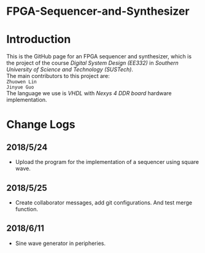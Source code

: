 # FPGA-Sequencer-and-Synthesizer

Introduction
=
This is the GitHub page for an FPGA sequencer and synthesizer, which is the project of the course *Digital System Design (EE332)* in *Southern University of Science and Technology (SUSTech)*. <br>
The main contributors to this project are:<br>`Zhuowen Lin`<br>`Jinyue Guo`<br>
The language we use is *VHDL* with *Nexys 4 DDR board* hardware implementation.

Change Logs
=
2018/5/24
-
* Upload the program for the implementation of a sequencer using square wave.

2018/5/25
-
* Create collaborator messages, add git configurations. And test merge function.

2018/6/11
-
* Sine wave generator in peripheries.